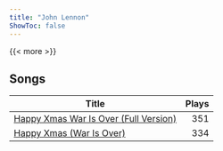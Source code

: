```yaml
---
title: "John Lennon"
ShowToc: false
---
```


{{< more >}}

## Songs
Title | Plays 
----- | -----: 
[Happy Xmas War Is Over (Full Version)](/songs/happy-xmas-war-is-over-full-version) | 351
[Happy Xmas (War Is Over)](/songs/happy-xmas-war-is-over) | 334

